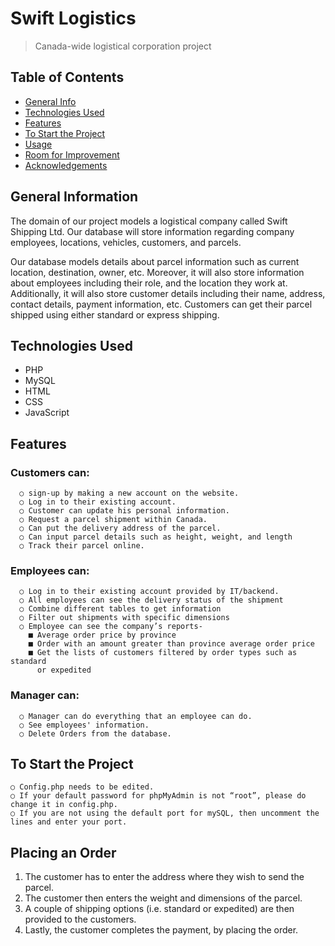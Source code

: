 ﻿# Swift Logistics
> Canada-wide logistical corporation project

## Table of Contents
* [General Info](#general-information)
* [Technologies Used](#technologies-used)
* [Features](#features)
* [To Start the Project](#To-Start-the-Project)
* [Usage](#usage)
* [Room for Improvement](#room-for-improvement)
* [Acknowledgements](#acknowledgements)


## General Information
The domain of our project models a logistical company called Swift Shipping Ltd.
Our database will store information regarding company employees, locations,
vehicles, customers, and parcels.

Our database models details about parcel information such as current location,
destination, owner, etc. Moreover, it will also store information about employees
including their role, and the location they work at. Additionally, it will also store
customer details including their name, address, contact details, payment
information, etc. Customers can get their parcel shipped using either standard or
express shipping.


## Technologies Used
- PHP
- MySQL
- HTML
- CSS
- JavaScript


## Features

  ### Customers can:
      ○ sign-up by making a new account on the website.
      ○ Log in to their existing account.
      ○ Customer can update his personal information.
      ○ Request a parcel shipment within Canada.
      ○ Can put the delivery address of the parcel.
      ○ Can input parcel details such as height, weight, and length
      ○ Track their parcel online.

  ### Employees can:
      ○ Log in to their existing account provided by IT/backend.
      ○ All employees can see the delivery status of the shipment
      ○ Combine different tables to get information
      ○ Filter out shipments with specific dimensions
      ○ Employee can see the company’s reports-
        ■ Average order price by province
        ■ Order with an amount greater than province average order price
        ■ Get the lists of customers filtered by order types such as standard
          or expedited

  ### Manager can:
      ○ Manager can do everything that an employee can do.
      ○ See employees' information.
      ○ Delete Orders from the database.


## To Start the Project
    ○ Config.php needs to be edited.
    ○ If your default password for phpMyAdmin is not “root”, please do change it in config.php.
    ○ If you are not using the default port for mySQL, then uncomment the lines and enter your port.


## Placing an Order
  1. The customer has to enter the address where they wish to send the parcel.
  2. The customer then enters the weight and dimensions of the parcel.
  3. A couple of shipping options (i.e. standard or expedited) are then provided to the
      customers.
  4. Lastly, the customer completes the payment, by placing the order.
